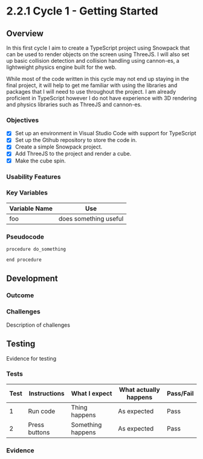 # 2.2.1 Cycle 1 - Getting Started

## Overview

In this first cycle I aim to create a TypeScript project using Snowpack that can be used to render objects on the screen using ThreeJS. I will also set up basic collision detection and collision handling using cannon-es, a lightweight physics engine built for the web.

While most of the code written in this cycle may not end up staying in the final project, it will help to get me familiar with using the libraries and packages that I will need to use throughout the project. I am already proficient in TypeScript however I do not have experience with 3D rendering and physics libraries such as ThreeJS and cannon-es.&#x20;

### Objectives

* [x] Set up an environment in Visual Studio Code with support for TypeScript
* [x] Set up the Gtihub repository to store the code in.
* [x] Create a simple Snowpack project.
* [x] Add ThreeJS to the project and render a cube.
* [x] Make the cube spin.

### Usability Features

### Key Variables

| Variable Name | Use                   |
| ------------- | --------------------- |
| foo           | does something useful |

### Pseudocode

```
procedure do_something
    
end procedure
```

## Development

### Outcome

### Challenges

Description of challenges

## Testing

Evidence for testing

### Tests

| Test | Instructions  | What I expect     | What actually happens | Pass/Fail |
| ---- | ------------- | ----------------- | --------------------- | --------- |
| 1    | Run code      | Thing happens     | As expected           | Pass      |
| 2    | Press buttons | Something happens | As expected           | Pass      |

### Evidence

